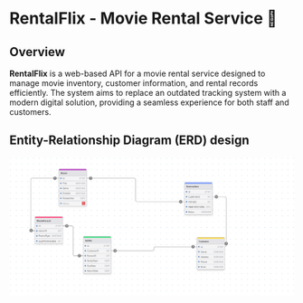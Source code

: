 # RentalFlix - Movie Rental Service :movie_camera: 
## Overview

**RentalFlix** is a web-based API for a movie rental service designed to manage movie inventory, customer information, and rental records efficiently. The system aims to replace an outdated tracking system with a modern digital solution, providing a seamless experience for both staff and customers.

## Entity-Relationship Diagram (ERD) design
![ERD Diagram](RentalFlixERD.png)